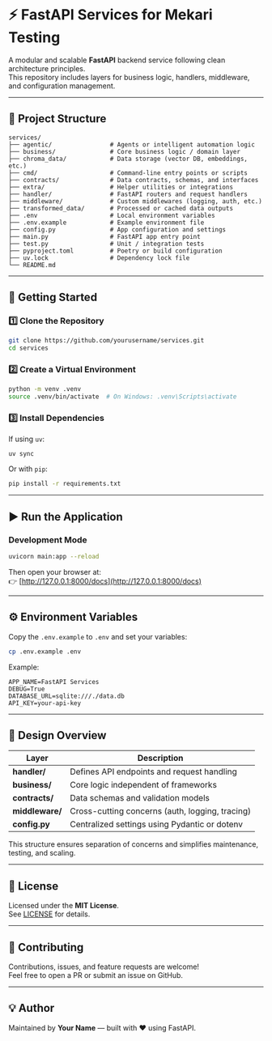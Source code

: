 # ⚡ FastAPI Services for Mekari Testing

A modular and scalable **FastAPI** backend service following clean architecture principles.  
This repository includes layers for business logic, handlers, middleware, and configuration management.

---

## 📂 Project Structure

```
services/
├── agentic/                # Agents or intelligent automation logic
├── business/               # Core business logic / domain layer
├── chroma_data/            # Data storage (vector DB, embeddings, etc.)
├── cmd/                    # Command-line entry points or scripts
├── contracts/              # Data contracts, schemas, and interfaces
├── extra/                  # Helper utilities or integrations
├── handler/                # FastAPI routers and request handlers
├── middleware/             # Custom middlewares (logging, auth, etc.)
├── transformed_data/       # Processed or cached data outputs
├── .env                    # Local environment variables
├── .env.example            # Example environment file
├── config.py               # App configuration and settings
├── main.py                 # FastAPI app entry point
├── test.py                 # Unit / integration tests
├── pyproject.toml          # Poetry or build configuration
├── uv.lock                 # Dependency lock file
└── README.md
```

---

## 🚀 Getting Started

### 1️⃣ Clone the Repository
```bash
git clone https://github.com/yourusername/services.git
cd services
```

### 2️⃣ Create a Virtual Environment
```bash
python -m venv .venv
source .venv/bin/activate  # On Windows: .venv\Scripts\activate
```

### 3️⃣ Install Dependencies
If using `uv`:
```bash
uv sync
```

Or with `pip`:
```bash
pip install -r requirements.txt
```

---

## ▶️ Run the Application

### Development Mode
```bash
uvicorn main:app --reload
```
Then open your browser at:  
👉 [http://127.0.0.1:8000/docs](http://127.0.0.1:8000/docs)

---

## ⚙️ Environment Variables

Copy the `.env.example` to `.env` and set your variables:

```bash
cp .env.example .env
```

Example:
```
APP_NAME=FastAPI Services
DEBUG=True
DATABASE_URL=sqlite:///./data.db
API_KEY=your-api-key
```

---


## 🧠 Design Overview

| Layer | Description |
|-------|--------------|
| **handler/** | Defines API endpoints and request handling |
| **business/** | Core logic independent of frameworks |
| **contracts/** | Data schemas and validation models |
| **middleware/** | Cross-cutting concerns (auth, logging, tracing) |
| **config.py** | Centralized settings using Pydantic or dotenv |

This structure ensures separation of concerns and simplifies maintenance, testing, and scaling.

---

## 📜 License

Licensed under the **MIT License**.  
See [LICENSE](LICENSE) for details.

---

## 🤝 Contributing

Contributions, issues, and feature requests are welcome!  
Feel free to open a PR or submit an issue on GitHub.

---

## 💡 Author

Maintained by **Your Name** — built with ❤️ using FastAPI.
